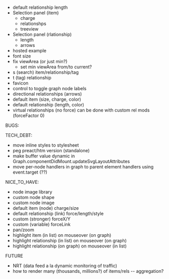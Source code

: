 - default relationship length
- Selection panel (item)
  - charge
  - relationshps
  - treeview
- Selection panel (rlationship)
  - length
  - arrows
- hosted example
- font size
- fix viewArea (or just min?)
  - set min viewArea from/to current?
- s (search) item/relationship/tag
- t (tag) relationship
- favicon
- control to toggle graph node labels
- directional relationships (arrows)
- default item (size, charge, color)
- default relationship (length, color)
- virtual relationships (no force) can be done with custom rel mods (forceFactor 0)

BUGS:

TECH_DEBT:
- move inline styles to stylesheet
- peg preact/htm version (standalone)
- make buffer value dynamic in Graph.componentDidMount.updateSvgLayoutAttributes
- move per-node handlers in graph to parent element handlers using event.target (??)

NICE_TO_HAVE:
- node image library
- custom node shape
- custom node image
- default item (node) charge/size
- default relationship (link) force/length/style
- custom (stronger) forceX/Y
- custom (variable) forceLink
- pan/zoom
- highlight item (in list) on mouseover (on graph)
- highlight relationship (in list) on mouseover (on graph)
- highlight relationship (on graph) on mouseover (in list)

FUTURE
- NRT (data feed a la dynamic monitoring of traffic)
- how to render many (thousands, millions?) of items/rels -- aggregation?